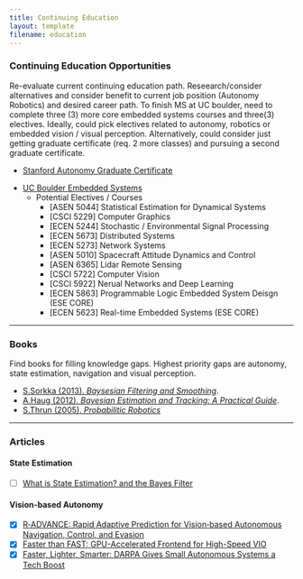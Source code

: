 ```yaml
---
title: Continuing Education
layout: template
filename: education
--- 
```

### Continuing Education Opportunities
Re-evaluate current continuing education path.  Reseearch/consider alternatives and consider benefit to current job position (Autonomy Robotics) and desired career path.  To finish MS at UC boulder, need to complete three (3) more core embedded systems courses and three(3) electives. Ideally, could pick electives related to autonomy, robotics or embedded vision / visual perception.  Alternatively, could consider just getting graduate certificate (req. 2 more classes) and pursuing a second graduate certificate. 
*   [Stanford Autonomy Graduate Certificate](https://online.stanford.edu/programs/robotics-and-autonomous-systems-graduate-certificate)
- [UC Boulder Embedded Systems](https://www.colorado.edu/ecee/graduate-program/degrees/embedded-systems)
  - Potential Electives / Courses
    - [ASEN 5044] Statistical Estimation for Dynamical Systems
    - [CSCI 5229] Computer Graphics
    - [ECEN 5244] Stochastic / Environmental Signal Processing
    - [ECEN 5673] Distributed Systems
    - [ECEN 5273] Network Systems
    - [ASEN 5010] Spacecraft Attitude Dynamics and Control
    - [ASEN 6365] Lidar Remote Sensing
    - [CSCI 5722] Computer Vision
    - [CSCI 5922] Nerual Networks and Deep Learning
    - [ECEN 5863] Programmable Logic Embedded System Deisgn (ESE CORE)
    - [ECEN 5623] Real-time Embedded Systems (ESE CORE)

***
### Books
Find books for filling knowledge gaps.  Highest priority gaps are autonomy, state estimation, navigation and visual perception.

*   [S.Sorkka (2013). _Baysesian Filtering and Smoothing_](https://www.amazon.com/Filtering-Smoothing-Institute-Mathematical-Statistics-ebook/dp/B00E99YQQM/ref=pd_simd_14_1/138-7145310-4141269?_encoding=UTF8&pd_rd_i=B00E99YQQM&pd_rd_r=5c850e18-1d93-4a19-a049-0a377abd6658&pd_rd_w=mkHHX&pd_rd_wg=9Pg5E&pf_rd_p=9fbe42ff-eef8-441e-8157-f50e3fcb818b&pf_rd_r=XKBE6CS9P9MXTSA6WGVC&psc=1&refRID=XKBE6CS9P9MXTSA6WGVC).
*   [A.Haug (2012). _Bayesian Estimation and Tracking: A Practical Guide_](https://www.amazon.com/Bayesian-Estimation-Tracking-Practical-Guide/dp/0470621702/ref=sr_1_1?dchild=1&keywords=Bayesian+Estimation+and+Tracking%3A+A+Practical+Guide&qid=1587253187&s=books&sr=1-1).
*   [S.Thrun (2005). _Probabilitic Robotics_](https://www.amazon.com/Probabilistic-Robotics-INTELLIGENT-ROBOTICS-AUTONOMOUS-dp-0262201623/dp/0262201623/ref=mt_hardcover?_encoding=UTF8&me=&qid=)

***
### Articles
#### State Estimation
*  [ ] [What is State Estimation? and the Bayes Filter](https://johnwlambert.github.io/bayes-filter/)
#### Vision-based Autonomy
*  [x] [R‐ADVANCE: Rapid Adaptive Prediction for Vision‐based Autonomous Navigation, Control, and Evasion](https://onlinelibrary.wiley.com/doi/full/10.1002/rob.21744)
*  [x] [Faster than FAST: GPU-Accelerated Frontend for High-Speed VIO](http://rpg.ifi.uzh.ch/docs/Arxiv20_Nagy.pdf)
*  [x] [Faster, Lighter, Smarter: DARPA Gives Small Autonomous Systems a Tech Boost](https://www.darpa.mil/news-events/2018-07-18)